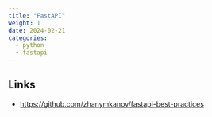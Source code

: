 ```yaml
---
title: "FastAPI"
weight: 1
date: 2024-02-21
categories:
  - python
  - fastapi
---
```


## Links
- https://github.com/zhanymkanov/fastapi-best-practices
